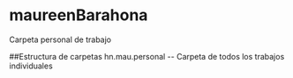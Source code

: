 # maureenBarahona
Carpeta personal de trabajo

##Estructura de carpetas
hn.mau.personal -- Carpeta de todos los trabajos individuales
